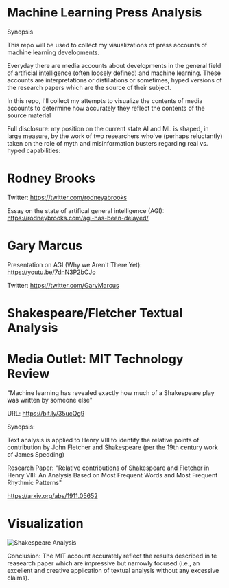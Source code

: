 # Machine Learning Press Analysis

Synopsis

This repo will be used to collect my visualizations of press accounts of machine learning developments.

Everyday there are media accounts about developments in the general field of artificial intelligence (often loosely defined) and machine learning. These accounts are interpretations or distillations or sometimes, hyped versions of the research papers which are the source of their subject.

In this repo, I'll collect my attempts to visualize the contents of media accounts to determine how accurately they reflect the contents of the source material

Full disclosure: my position on the current state AI and ML is shaped, in large measure, by the work of two researchers who've (perhaps reluctantly) taken on the role of myth and misinformation busters regarding real vs. hyped capabilities:

# Rodney Brooks

Twitter:  https://twitter.com/rodneyabrooks

Essay on the state of artifical general intelligence (AGI): https://rodneybrooks.com/agi-has-been-delayed/


# Gary Marcus

Presentation on AGI (Why we Aren't There Yet): https://youtu.be/7dnN3P2bCJo

Twitter:  https://twitter.com/GaryMarcus



# Shakespeare/Fletcher Textual Analysis

# Media Outlet: MIT Technology Review 
"Machine learning has revealed exactly how much of a Shakespeare play was written by someone else"

URL: https://bit.ly/35ucQg9

Synopsis:

Text analysis is applied to Henry VIII to identify the relative points of contribution by John Fletcher and Shakespeare (per the 19th century work of James Spedding)

Research Paper: 
"Relative contributions of Shakespeare and Fletcher in Henry VIII: An Analysis Based on Most Frequent Words and Most Frequent Rhythmic Patterns"

https://arxiv.org/abs/1911.05652

# Visualization

![Shakespeare Analysis](https://mlabshare.blob.core.windows.net/malbshare/Shakespeare-Neural-Network-Story-Flow.png)

Conclusion:  The MIT account accurately reflect the results described in te reasearch paper which are impressive but narrowly focused (i.e., an excellent and creative application of textual analysis without any excessive claims).


